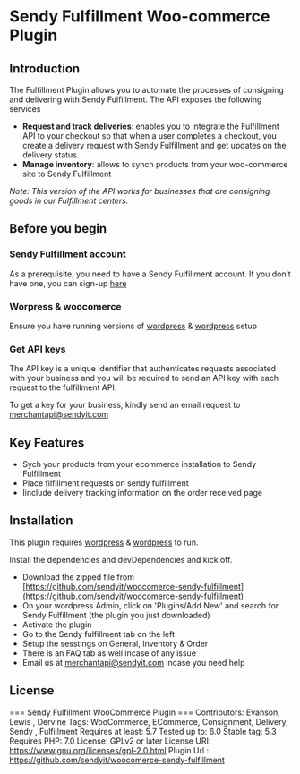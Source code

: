 # Sendy Fulfillment Woo-commerce Plugin

## Introduction
The Fulfillment Plugin allows you to automate the processes of consigning and delivering with Sendy Fulfillment. The API exposes the following services

 - **Request and track deliveries**: enables you to integrate the Fulfillment API to your checkout so that when a user completes a checkout, you create a delivery request with Sendy Fulfillment and get updates on the delivery status.
 - **Manage inventory**: allows to synch products from your woo-commerce site to Sendy Fulfillment


_Note: This version of the API works for businesses that are consigning goods in our Fulfillment centers._


## Before you begin
### Sendy Fulfillment account
As a prerequisite, you need to have a Sendy Fulfillment account. If you don’t have one, you can sign-up [here](https://fulfillment.sendyit.com/auth/sign-up)

### Worpress & woocomerce
Ensure you have running versions of [wordpress](https://wordpress.org/download/) & [wordpress](https://wordpress.org/download/) setup

### Get API keys
The API key is a unique identifier that authenticates requests associated with your business and you will be required to send an API key with each request to the fulfillment API.

To get a key for your business, kindly send an email request to merchantapi@sendyit.com

## Key Features

- Sych your products from your ecommerce installation to Sendy Fulfillment
- Place filfillment requests on sendy fulfillment
- Iinclude delivery tracking information on the order received page


## Installation

This plugin requires [wordpress](https://wordpress.org/download/) & [wordpress](https://wordpress.org/download/) to run.

Install the dependencies and devDependencies and kick off.

 - Download the zipped file from [https://github.com/sendyit/woocomerce-sendy-fulfillment](https://github.com/sendyit/woocomerce-sendy-fulfillment)
 - On your wordpress Admin, click on 'Plugins/Add New' and search for Sendy Fulfillment (the plugin you just downloaded)
 - Activate the plugin
 - Go to the Sendy fulfillment tab on the left
 - Setup the sesstings on General, Inventory & Order
 - There is an FAQ tab as well incase of any issue
 - Email us at merchantapi@sendyit.com incase you need help


## License

=== Sendy Fulfillment WooCommerce Plugin ===
Contributors: Evanson, Lewis , Dervine
Tags: WooCommerce, ECommerce, Consignment, Delivery, Sendy , Fulfillment
Requires at least: 5.7
Tested up to: 6.0
Stable tag: 5.3
Requires PHP: 7.0
License: GPLv2 or later
License URI: https://www.gnu.org/licenses/gpl-2.0.html
Plugin Url : https://github.com/sendyit/woocomerce-sendy-fulfillment
